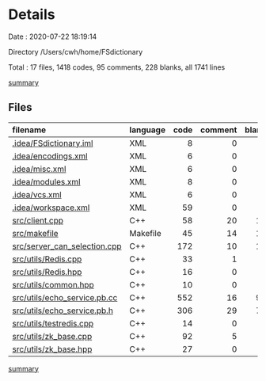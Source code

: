 # Details

Date : 2020-07-22 18:19:14

Directory /Users/cwh/home/FSdictionary

Total : 17 files,  1418 codes, 95 comments, 228 blanks, all 1741 lines

[summary](results.md)

## Files
| filename | language | code | comment | blank | total |
| :--- | :--- | ---: | ---: | ---: | ---: |
| [.idea/FSdictionary.iml](/.idea/FSdictionary.iml) | XML | 8 | 0 | 0 | 8 |
| [.idea/encodings.xml](/.idea/encodings.xml) | XML | 6 | 0 | 0 | 6 |
| [.idea/misc.xml](/.idea/misc.xml) | XML | 6 | 0 | 0 | 6 |
| [.idea/modules.xml](/.idea/modules.xml) | XML | 8 | 0 | 0 | 8 |
| [.idea/vcs.xml](/.idea/vcs.xml) | XML | 6 | 0 | 0 | 6 |
| [.idea/workspace.xml](/.idea/workspace.xml) | XML | 59 | 0 | 0 | 59 |
| [src/client.cpp](/src/client.cpp) | C++ | 58 | 20 | 16 | 94 |
| [src/makefile](/src/makefile) | Makefile | 45 | 14 | 19 | 78 |
| [src/server_can_selection.cpp](/src/server_can_selection.cpp) | C++ | 172 | 10 | 14 | 196 |
| [src/utils/Redis.cpp](/src/utils/Redis.cpp) | C++ | 33 | 1 | 0 | 34 |
| [src/utils/Redis.hpp](/src/utils/Redis.hpp) | C++ | 16 | 0 | 0 | 16 |
| [src/utils/common.hpp](/src/utils/common.hpp) | C++ | 10 | 0 | 0 | 10 |
| [src/utils/echo_service.pb.cc](/src/utils/echo_service.pb.cc) | C++ | 552 | 16 | 94 | 662 |
| [src/utils/echo_service.pb.h](/src/utils/echo_service.pb.h) | C++ | 306 | 29 | 79 | 414 |
| [src/utils/testredis.cpp](/src/utils/testredis.cpp) | C++ | 14 | 0 | 2 | 16 |
| [src/utils/zk_base.cpp](/src/utils/zk_base.cpp) | C++ | 92 | 5 | 4 | 101 |
| [src/utils/zk_base.hpp](/src/utils/zk_base.hpp) | C++ | 27 | 0 | 0 | 27 |

[summary](results.md)